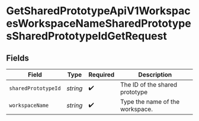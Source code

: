 # GetSharedPrototypeApiV1WorkspacesWorkspaceNameSharedPrototypesSharedPrototypeIdGetRequest


## Fields

| Field                           | Type                            | Required                        | Description                     |
| ------------------------------- | ------------------------------- | ------------------------------- | ------------------------------- |
| `sharedPrototypeId`             | *string*                        | :heavy_check_mark:              | The ID of the shared prototype  |
| `workspaceName`                 | *string*                        | :heavy_check_mark:              | Type the name of the workspace. |